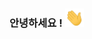 ### 안녕하세요 ! <img src="https://raw.githubusercontent.com/ABSphreak/ABSphreak/master/gifs/Hi.gif" width="30px">
